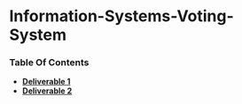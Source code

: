 # Information-Systems-Voting-System

### Table Of Contents
- **[Deliverable 1 ](https://github.com/Arian-Eidiz/Information-Systems-Voting-System/blob/master/Deliverable%201.md)**
- **[Deliverable 2 ](https://github.com/Arian-Eidiz/Information-Systems-Voting-System/blob/master/Deliverable%202.pdf)**
